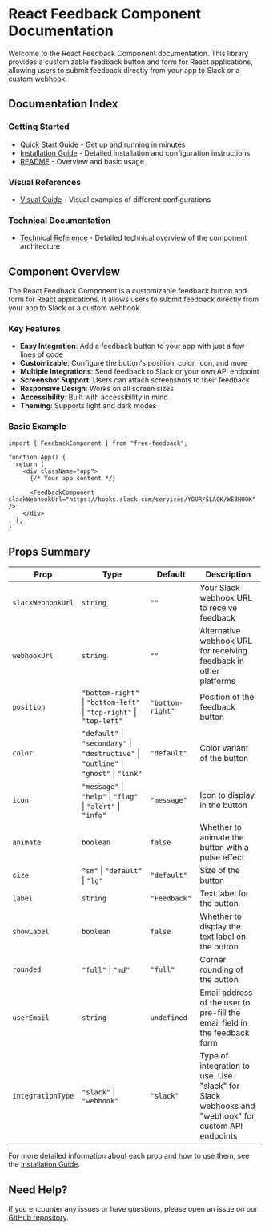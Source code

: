 # React Feedback Component Documentation

Welcome to the React Feedback Component documentation. This library provides a customizable feedback button and form for React applications, allowing users to submit feedback directly from your app to Slack or a custom webhook.

## Documentation Index

### Getting Started

- [Quick Start Guide](QUICK_START.md) - Get up and running in minutes
- [Installation Guide](INSTALLATION.md) - Detailed installation and configuration instructions
- [README](README.md) - Overview and basic usage

### Visual References

- [Visual Guide](VISUAL_GUIDE.md) - Visual examples of different configurations

### Technical Documentation

- [Technical Reference](TECHNICAL_REFERENCE.md) - Detailed technical overview of the component architecture

## Component Overview

The React Feedback Component is a customizable feedback button and form for React applications. It allows users to submit feedback directly from your app to Slack or a custom webhook.

### Key Features

- **Easy Integration**: Add a feedback button to your app with just a few lines of code
- **Customizable**: Configure the button's position, color, icon, and more
- **Multiple Integrations**: Send feedback to Slack or your own API endpoint
- **Screenshot Support**: Users can attach screenshots to their feedback
- **Responsive Design**: Works on all screen sizes
- **Accessibility**: Built with accessibility in mind
- **Theming**: Supports light and dark modes

### Basic Example

```tsx
import { FeedbackComponent } from "free-feedback";

function App() {
  return (
    <div className="app">
      {/* Your app content */}

      <FeedbackComponent slackWebhookUrl="https://hooks.slack.com/services/YOUR/SLACK/WEBHOOK" />
    </div>
  );
}
```

## Props Summary

| Prop              | Type                                                                                    | Default          | Description                                                                                       |
| ----------------- | --------------------------------------------------------------------------------------- | ---------------- | ------------------------------------------------------------------------------------------------- |
| `slackWebhookUrl` | `string`                                                                                | `""`             | Your Slack webhook URL to receive feedback                                                        |
| `webhookUrl`      | `string`                                                                                | `""`             | Alternative webhook URL for receiving feedback in other platforms                                 |
| `position`        | `"bottom-right"` \| `"bottom-left"` \| `"top-right"` \| `"top-left"`                    | `"bottom-right"` | Position of the feedback button                                                                   |
| `color`           | `"default"` \| `"secondary"` \| `"destructive"` \| `"outline"` \| `"ghost"` \| `"link"` | `"default"`      | Color variant of the button                                                                       |
| `icon`            | `"message"` \| `"help"` \| `"flag"` \| `"alert"` \| `"info"`                            | `"message"`      | Icon to display in the button                                                                     |
| `animate`         | `boolean`                                                                               | `false`          | Whether to animate the button with a pulse effect                                                 |
| `size`            | `"sm"` \| `"default"` \| `"lg"`                                                         | `"default"`      | Size of the button                                                                                |
| `label`           | `string`                                                                                | `"Feedback"`     | Text label for the button                                                                         |
| `showLabel`       | `boolean`                                                                               | `false`          | Whether to display the text label on the button                                                   |
| `rounded`         | `"full"` \| `"md"`                                                                      | `"full"`         | Corner rounding of the button                                                                     |
| `userEmail`       | `string`                                                                                | `undefined`      | Email address of the user to pre-fill the email field in the feedback form                        |
| `integrationType` | `"slack"` \| `"webhook"`                                                                | `"slack"`        | Type of integration to use. Use "slack" for Slack webhooks and "webhook" for custom API endpoints |

For more detailed information about each prop and how to use them, see the [Installation Guide](INSTALLATION.md).

## Need Help?

If you encounter any issues or have questions, please open an issue on our [GitHub repository](https://github.com/microFounders/free-feedback/issues).
